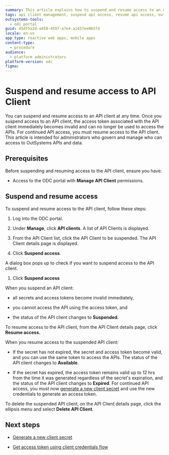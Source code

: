 ```yaml
---
summary: This article explains how to suspend and resume access to an API client.
tags: api client management, suspend api access, resume api access, outsystems, odc portal
outsystems-tools:
  - odc portal
guid: 45df5a2d-a458-4597-a7e4-a1457ee065fd
locale: en-us
app_type: reactive web apps, mobile apps
content-type:
  - procedure
audience:
  - platform administrators
platform-version: odc
figma:
---
```

# Suspend and resume access to API Client

You can suspend and resume access to an API client at any time. Once you suspend access to an API client, the access token associated with the API client immediately becomes invalid and can no longer be used to access the APIs. For continued API access, you must resume access to the API client. This article is intended for administrators who govern and manage who can access to OutSystems APIs and data.

## Prerequisites

Before suspending and resuming access to the API client, ensure you have:

* Access to the ODC portal with **Manage API Client** permissions.

## Suspend and resume access

To suspend and resume access to the API client, follow these steps:

1. Log into the ODC portal.

1. Under **Manage**, click **API clients**. A list of API Clients is displayed.

1. From the API Client list, click the API Client to be suspended. The API Client details page is displayed.

1. Click **Suspend access**.

A dialog box pops up to check if you want to suspend access to the API client.

1. Click **Suspend access**

When you suspend an API client:

* all secrets and access tokens become invalid immediately,

* you cannot access the API using the access token, and

* the status of the API client changes to **Suspended**.

To resume access to the API client, from the API Client details page, click **Resume access.**

When you resume access to the suspended API client:

* If the secret has not expired, the secret and access token become valid, and you can use the same token to access the APIs. The status of the API client changes to **Available**.

* If the secret has expired, the access token remains valid up to 12 hrs from the time it was generated regardless of the secret's expiration, and the status of the API client changes to **Expired**. For continued API access, you must now [generate a new client secret](generate-new-secret.md) and use the new credentials to generate an access token.

<div class="info" markdown="1">

To delete the suspended API client, on the API Client details page, click the ellipsis menu and select **Delete API Client**.

</div>

## Next steps

* [Generate a new client secret](generate-new-secret.md)

* [Get access token using client credentials flow](get-access-token.md)
